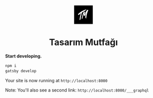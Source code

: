 <p align="center">
  <a href="https://www.gatsbyjs.org">
    <img alt="Gatsby" src="https://github.com/ademilter/tasarim-mutfagi-web/blob/master/src/images/icon.jpg" width="60" />
  </a>
</p>
<h1 align="center">
  Tasarım Mutfağı
</h1>

**Start developing.**

```sh
npm i
gatsby develop
```

Your site is now running at `http://localhost:8000`
    
Note: You'll also see a second link: `http://localhost:8000/___graphql`
